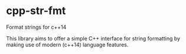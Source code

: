 cpp-str-fmt
===========

Format strings for c++14

This library aims to offer a simple C++ interface for string formatting by making use of modern (c++14) language features.
